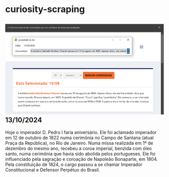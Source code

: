 # curiosity-scraping
![Budget](./execucao.png)
13/10/2024
-
Hoje o imperador D. Pedro I faria aniversário. Ele foi aclamado imperador em 12 de outubro de 1822 numa cerimônia no Campo de Santana (atual Praça da República), no Rio de Janeiro. Numa missa realizada em 1º de dezembro do mesmo ano, recebeu a coroa imperial, benzida com óleo santo, numa cerimônia que havia sido abolida pelos portugueses. Ele foi influenciado pela sagração e coroação de Napoleão Bonaparte, em 1804. Pela constituição de 1824, o cargo passou a se chamar Imperador Constitucional e Defensor Perpétuo do Brasil.
